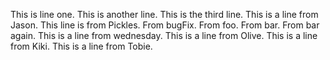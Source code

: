 This is line one.
This is another line.
This is the third line.
This is a line from Jason.
This line is from Pickles.
From bugFix.
From foo.
From bar.
From bar again.
This is a line from wednesday.
This is a line from Olive.
This is a line from Kiki.
This is a line from Tobie.
